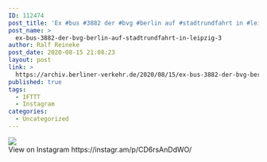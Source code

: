 ```yaml
---
ID: 112474
post_title: 'Ex #bus #3882 der #bvg #berlin auf #stadtrundfahrt in #leipzig'
post_name: >
  ex-bus-3882-der-bvg-berlin-auf-stadtrundfahrt-in-leipzig-3
author: Ralf Reineke
post_date: 2020-08-15 21:08:23
layout: post
link: >
  https://archiv.berliner-verkehr.de/2020/08/15/ex-bus-3882-der-bvg-berlin-auf-stadtrundfahrt-in-leipzig-3/
published: true
tags:
  - IFTTT
  - Instagram
categories:
  - Uncategorized
---
```

<div><img src='https://scontent-iad3-1.cdninstagram.com/v/t51.29350-15/117428654_3384160064956735_7038501820372909911_n.jpg?_nc_cat=102&_nc_sid=8ae9d6&_nc_ohc=-hKEQ05QsQQAX9JhtHE&_nc_ht=scontent-iad3-1.cdninstagram.com&oh=f1a5f82e1a7db833b30d03bce7793df0&oe=5F5F0CFA' style='max-width:600px;' /><br/><div>View on Instagram https://instagr.am/p/CD6rsAnDdWO/</div></div>